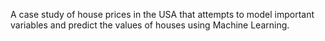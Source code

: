 A case study of house prices in the USA that attempts to model important variables and predict the values of houses using Machine Learning.
